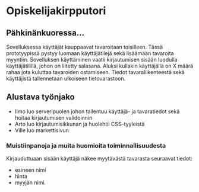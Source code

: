 # Opiskelijakirpputori
## Pähkinänkuoressa... 
Sovelluksessa käyttäjät kauppaavat tavaroitaan toisilleen. Tässä prototyypissä pystyy luomaan käyttäjätilejä sekä lisäämään tavaroita myyntiin. Sovelluksen käyttäminen vaatii kirjautumisen sisään luodulla käyttäjätilillä, johon on liitetty salasana. Aluksi kullakin käyttäjällä on X määrä rahaa jota kuluttaa tavaroiden ostamiseen. Tiedot tavaraliikenteestä sekä käyttäjistä tallennetaan ulkoiseen tietovarastoon. 
## Alustava työnjako
- Ilmo luo serveripuolen johon tallentuu käyttäjä- ja tavaratiedot sekä hoitaa kirjautumisen validoinnin
- Arto luo kirjautumisikkunan ja huolehtii CSS-tyyleistä
- Ville luo markettisivun
### Muistiinpanoja ja muita huomioita toiminnallisuudesta
Kirjauduttuaan sisään käyttäjä näkee myytävästä tavarasta seuraavat tiedot:
- esineen nimi
- hinta
- myyjän nimi.